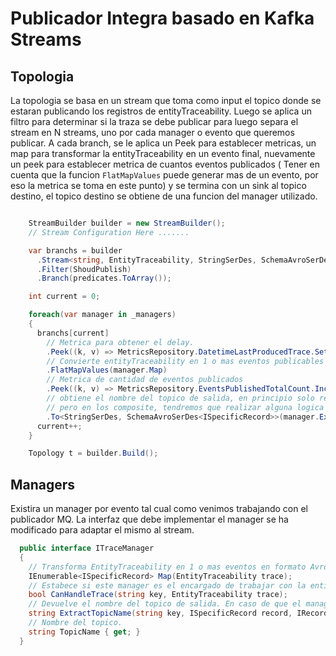 # Publicador Integra basado en Kafka Streams

## Topologia

La topologia se basa en un stream que toma como input el topico donde se estaran publicando los registros de entityTraceability. Luego se aplica un filtro para determinar si la traza se debe publicar para luego separa el stream en N streams, uno por cada manager o evento que queremos publicar.
A cada branch, se le aplica un Peek para establecer metricas, un map para transformar la entityTraceability en un evento final, nuevamente un peek para establecer metrica de cuantos eventos publicados ( Tener en cuenta que la funcion `FlatMapValues` puede generar mas de un evento, por eso la metrica se toma en este punto) y se termina con un sink al topico destino, el topico destino se obtiene de una funcion del manager utilizado.

```csharp

    StreamBuilder builder = new StreamBuilder();
    // Stream Configuration Here .......

    var branchs = builder
      .Stream<string, EntityTraceability, StringSerDes, SchemaAvroSerDes<EntityTraceability>>("entity-traceability")
      .Filter(ShoudPublish)
      .Branch(predicates.ToArray());

    int current = 0;

    foreach(var manager in _managers)
    {
      branchs[current]
        // Metrica para obtener el delay.
        .Peek((k, v) => MetricsRepository.DatetimeLastProducedTrace.SetToTimeUtc(v.stamp.ToUniversalTime()))
        // Convierte entityTraceability en 1 o mas eventos publicables
        .FlatMapValues(manager.Map)
        // Metrica de cantidad de eventos publicados
        .Peek((k, v) => MetricsRepository.EventsPublishedTotalCount.Inc())
        // obtiene el nombre del topico de salida, en principio solo retorna el nombre del topico
        // pero en los composite, tendremos que realizar alguna logica que nos de el topico para cada evento.
        .To<StringSerDes, SchemaAvroSerDes<ISpecificRecord>>(manager.ExtractTopicName);
      current++;
    }

    Topology t = builder.Build();

```

## Managers

Existira un manager por evento tal cual como venimos trabajando con el publicador MQ. La interfaz que debe implementar el manager se ha modificado para adaptar el mismo al stream.

```csharp
  public interface ITraceManager
  {
    // Transforma EntityTraceability en 1 o mas eventos en formato Avro.
    IEnumerable<ISpecificRecord> Map(EntityTraceability trace);
    // Estabece si este manager es el encargado de trabajar con la entityTraceability en cuestion.
    bool CanHandleTrace(string key, EntityTraceability trace);
    // Devuelve el nombre del topico de salida. En caso de que el manager genere mas de 1 evento de distinto tipo, esta funcion determina a que topico va cada evento.
    string ExtractTopicName(string key, ISpecificRecord record, IRecordContext context);
    // Nombre del topico.
    string TopicName { get; }
  }

```
